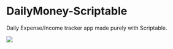 # DailyMoney-Scriptable
Daily Expense/Income tracker app made purely with Scriptable.

<img src="https://media1.giphy.com/media/De6zfFuUycKYCHLgk1/giphy.gif?cid=790b76119aa3bbf3449e88dc0a96d7fd1bb7fc1fd30d5974&rid=giphy.gif&ct=g">
